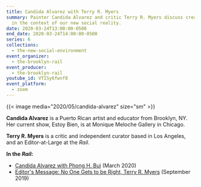 ```yaml
---
title: Candida Alvarez with Terry R. Myers
summary: Painter Candida Alvarez and critic Terry R. Myers discuss creative life
  in the context of our new social reality.
date: 2020-03-24T13:00:00-0500
end_date: 2020-03-24T14:00:00-0500
series: 6
collections:
  - the-new-social-environment
event_organizer:
  - the-brooklyn-rail
event_producer:
  - the-brooklyn-rail
youtube_id: VTISy6fwnf8
event_platform:
  - zoom
---
```


{{< image media="2020/05/candida-alvarez" size="sm" >}}

**Candida Alvarez** is a Puerto Rican artist and educator from Brooklyn, NY. Her current show, Estoy Bien, is at Monique Meloche Gallery in Chicago.

**Terry R. Myers**  is a critic and independent curator based in Los Angeles, and an Editor-at-Large at the *Rail*.

**In the *Rail*:**

* [Candida Alvarez with Phong H. Bui](https://brooklynrail.org/2020/03/art/CANDIDA-ALVAREZ-with-Phong-H-Bui) (March 2020)
* [Editor's Message: No One Gets to be Right, Terry R. Myers](https://brooklynrail.org/2019/09/editorsmessage/No-one-gets-to-be-right) (September 2019)
